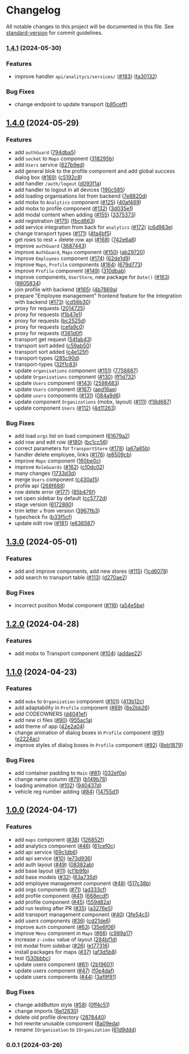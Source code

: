 # Changelog

All notable changes to this project will be documented in this file. See [standard-version](https://github.com/conventional-changelog/standard-version) for commit guidelines.

### [1.4.1](https://github.com/routelink/client/compare/v1.4.0...v1.4.1) (2024-05-30)


### Features

* improve handler `api/analitycs/services/` ([#183](https://github.com/routelink/client/issues/183)) ([fa30132](https://github.com/routelink/client/commit/fa301321c66380f2cecee251fdd0fe1e78a6f821))


### Bug Fixes

* change endpoint to update transport ([b85ceff](https://github.com/routelink/client/commit/b85cefff7eee09e38381a57de4108650e24756b0))

## [1.4.0](https://github.com/routelink/client/compare/v1.3.0...v1.4.0) (2024-05-29)

### Features

- add `authGuard` ([794dba5](https://github.com/routelink/client/commit/794dba556104f4bb2e6bbc7453ef1d38a84fd55a))
- add `socket` to `Maps` component ([318295b](https://github.com/routelink/client/commit/318295b6fc40763ec956ee364894070e2019ea4b))
- add `Users` service ([827b9ed](https://github.com/routelink/client/commit/827b9ed37a1533a7ea32345ceb3595dbd25d126c))
- add general blok to the profile component and add global success dialog box ([#169](https://github.com/routelink/client/issues/169)) ([c5192c8](https://github.com/routelink/client/commit/c5192c84ca3338b9b9ea002e290405694e58c1a6))
- add handler `/auth/logout` ([d093f1a](https://github.com/routelink/client/commit/d093f1a66661be037c6d5c80f05c8d94cb9a19c9))
- add handler to logout in all devices ([190c585](https://github.com/routelink/client/commit/190c585579b79566b560bf3cfa35acefae6bde81))
- add loading organisations list from backend ([7e8820d](https://github.com/routelink/client/commit/7e8820d43ab8d6bed5c064eaea78ada65930aa0b))
- add mobx to `Analytics` component ([#125](https://github.com/routelink/client/issues/125)) ([40af489](https://github.com/routelink/client/commit/40af489e1d222fb48921a39de3393de1d64f725c))
- add mobx to profile component ([#132](https://github.com/routelink/client/issues/132)) ([3d035e1](https://github.com/routelink/client/commit/3d035e1b2cf8e8536cb4e60033f5eb45d6c79ab6))
- add modal content when adding ([#155](https://github.com/routelink/client/issues/155)) ([3375373](https://github.com/routelink/client/commit/3375373eb428a64ee971701960cbcb34e8f4d9f3))
- add registration ([#175](https://github.com/routelink/client/issues/175)) ([fbcd663](https://github.com/routelink/client/commit/fbcd66366c31877f4e3f35fcfceee44be47049fb))
- add service integration from back for `analytics` ([#172](https://github.com/routelink/client/issues/172)) ([c6d983e](https://github.com/routelink/client/commit/c6d983ee323d7f85ffcd8cd40a5b543bab347497))
- change transport types ([#171](https://github.com/routelink/client/issues/171)) ([4fa4bf5](https://github.com/routelink/client/commit/4fa4bf54c45df694175d500b319638c3892f9725))
- get rows to rest + delete row api ([#168](https://github.com/routelink/client/issues/168)) ([742e6a8](https://github.com/routelink/client/commit/742e6a843412ab9a7813986969b03debc78889dd))
- improve `authGuard` ([3687443](https://github.com/routelink/client/commit/3687443360d71c9a283282a860d6387e34995791))
- improve `AuthGuard`, `Maps` component ([#150](https://github.com/routelink/client/issues/150)) ([ab29720](https://github.com/routelink/client/commit/ab2972018c36b8c7cb0b825ace0a3ea9b4a79a67))
- improve `Employees` component ([#174](https://github.com/routelink/client/issues/174)) ([62de1d9](https://github.com/routelink/client/commit/62de1d94ee6f02868cf0f58d9d2d5826e65f529d))
- improve `Maps`, `Profile` components ([#164](https://github.com/routelink/client/issues/164)) ([679d773](https://github.com/routelink/client/commit/679d773642bf80d7210be866e81c3abece3ed568))
- improve `Profile` component ([#149](https://github.com/routelink/client/issues/149)) ([310dbab](https://github.com/routelink/client/commit/310dbab3bf0f886c041c1d05bdec6647946c36bd))
- improve components, `UserStore`, new package for `Date()` ([#163](https://github.com/routelink/client/issues/163)) ([8805834](https://github.com/routelink/client/commit/8805834b77c1b72d1971e267d7d673880a4cba18))
- join profile with backend ([#165](https://github.com/routelink/client/issues/165)) ([4b7869a](https://github.com/routelink/client/commit/4b7869aa920a1d939b7bd54e99bc138bdaa527da))
- prepare "Employee management" frontend feature for the integration with backend ([#173](https://github.com/routelink/client/issues/173)) ([cd56b30](https://github.com/routelink/client/commit/cd56b30d99297045ae9cdcfc935bb5bda0a41d24))
- proxy for requests ([2014725](https://github.com/routelink/client/commit/2014725d044bba10f9ef490fd4288752cf4d48dc))
- proxy for requests ([f1b47e1](https://github.com/routelink/client/commit/f1b47e106bd35eb2de023e907e542de8752327ec))
- proxy for requests ([bc2525d](https://github.com/routelink/client/commit/bc2525df237796b8988b75cf4eb1d2728d3aaf34))
- proxy for requests ([cefa9c0](https://github.com/routelink/client/commit/cefa9c0dd2087def274c5862c92d4b5424e8c48b))
- proxy for requests ([f361d0f](https://github.com/routelink/client/commit/f361d0fa1ea56cabdad1cbf9cd48595393fd8042))
- transport get request ([54fab43](https://github.com/routelink/client/commit/54fab431d10e0d4a1773b532e61242bc07f5c62c))
- transport sort added ([c59ab50](https://github.com/routelink/client/commit/c59ab501a1694c6400ff0c04abc042271044174f))
- transport sort added ([c4e125f](https://github.com/routelink/client/commit/c4e125fad46239ac143e75a487a1ec7eecf4dc28))
- transport-types ([285c90d](https://github.com/routelink/client/commit/285c90d4fd6627e471020866d4d62a5b613b30e7))
- transport-types ([32f1c83](https://github.com/routelink/client/commit/32f1c8320e25c6e80ca208e0899381d1d277cc4a))
- update `organisations` component ([#151](https://github.com/routelink/client/issues/151)) ([7758887](https://github.com/routelink/client/commit/775888763b5b8bfb7a44e073b63a02c4885ea7ec))
- update `Organizations` component ([#130](https://github.com/routelink/client/issues/130)) ([ff1d732](https://github.com/routelink/client/commit/ff1d73279655d5a14fb31cab2885cc859d3b9aa6))
- update `Users` component ([#143](https://github.com/routelink/client/issues/143)) ([2598483](https://github.com/routelink/client/commit/259848315041fa1cd1737e7392253f382122fe19))
- update `Users` component ([#167](https://github.com/routelink/client/issues/167)) ([aed16ae](https://github.com/routelink/client/commit/aed16aeb1037db177887dffcf171cc3205d9e3d3))
- update `users` components ([#131](https://github.com/routelink/client/issues/131)) ([084a9d6](https://github.com/routelink/client/commit/084a9d657a2de9927afe47db5324f4c23c09eb5a))
- update component `Organizations` (mobx, layout) ([#111](https://github.com/routelink/client/issues/111)) ([f18d687](https://github.com/routelink/client/commit/f18d687328f84629cdef65564bf86a5c54e4a9d2))
- update component `Users` ([#112](https://github.com/routelink/client/issues/112)) ([4d11263](https://github.com/routelink/client/commit/4d112636b919ad4b35d587cf3e9a51e478ca620a))

### Bug Fixes

- add load `orgs` list on load component ([61679a2](https://github.com/routelink/client/commit/61679a2ddf9c010a9217496c7a1300494bc58979))
- add row and edit row ([#180](https://github.com/routelink/client/issues/180)) ([bc1cc56](https://github.com/routelink/client/commit/bc1cc56965c9dda5c84e0357570328413df14621))
- correct parameters for `TransportStore` ([#178](https://github.com/routelink/client/issues/178)) ([a67a65b](https://github.com/routelink/client/commit/a67a65b46fd6f978d927cbd9174b08fd41333ae5))
- handler delete employee, links ([#176](https://github.com/routelink/client/issues/176)) ([e8509cb](https://github.com/routelink/client/commit/e8509cb97f22bff450f65c1da41121c4a09796d4))
- improve `Maps` component ([160be0c](https://github.com/routelink/client/commit/160be0c847ab7b2bd280d100bbb8e96846095b79))
- improve `RoleGuards` ([#162](https://github.com/routelink/client/issues/162)) ([c10dc02](https://github.com/routelink/client/commit/c10dc028697c3af50357942829471cc200aad16c))
- many changes ([1733d3d](https://github.com/routelink/client/commit/1733d3d060ba42dae235a0415af354061c1b9190))
- merge `Users` component ([c430a15](https://github.com/routelink/client/commit/c430a15969337ddb17d47c6b89e91ead734f8c35))
- profile api ([268f688](https://github.com/routelink/client/commit/268f688ead6aed237f33f107c6f730f927eb2aaf))
- row delete error ([#177](https://github.com/routelink/client/issues/177)) ([85b476f](https://github.com/routelink/client/commit/85b476f0cfc991b0939ee2965c755b332346cebd))
- set open sidebar by default ([cc5772d](https://github.com/routelink/client/commit/cc5772d5ed3f2dd7dc16fa4b385f6e11f757a716))
- stage version ([6172860](https://github.com/routelink/client/commit/617286042bfa3ed71f326d176c8345421cd2a78d))
- trim letter `v` from version ([3967fb3](https://github.com/routelink/client/commit/3967fb32ad63df8fdbef0a8325dd5da0a33b0d9a))
- typecheck fix ([b33f5cf](https://github.com/routelink/client/commit/b33f5cf3d2f7caa2ff4fcc06d800f7100651a953))
- update edit row ([#181](https://github.com/routelink/client/issues/181)) ([e636587](https://github.com/routelink/client/commit/e63658741ad3067dc7fa1f4dd863d235482da059))

## [1.3.0](https://github.com/routelink/client/compare/v1.2.0...v1.3.0) (2024-05-01)

### Features

- add and improve components, add new stores ([#115](https://github.com/routelink/client/issues/115)) ([1cd6078](https://github.com/routelink/client/commit/1cd60789a9a7ac5985e64eca09e13cb81ca9898d))
- add search to transport table ([#113](https://github.com/routelink/client/issues/113)) ([d270ae2](https://github.com/routelink/client/commit/d270ae2c77db9436a8781ced7426e6cbabeef326))

### Bug Fixes

- incorrect position Modal component ([#116](https://github.com/routelink/client/issues/116)) ([a54e5be](https://github.com/routelink/client/commit/a54e5beac43c44639a1824be2e9ddaf7e0779a12))

## [1.2.0](https://github.com/routelink/client/compare/v1.1.0...v1.2.0) (2024-04-28)

### Features

- add mobx to Transport component ([#104](https://github.com/routelink/client/issues/104)) ([addae22](https://github.com/routelink/client/commit/addae2246ad9d9233284965ad5147661fd0ab3f7))

## [1.1.0](https://github.com/routelink/client/compare/v1.0.0...v1.1.0) (2024-04-23)

### Features

- add `mobx` to `Organization` component ([#101](https://github.com/routelink/client/issues/101)) ([413b12c](https://github.com/routelink/client/commit/413b12cdf0623a1c2841b8eb9ca57e04532ff06b))
- add adaptability in `Profile` component ([#89](https://github.com/routelink/client/issues/89)) ([8e2bb26](https://github.com/routelink/client/commit/8e2bb26cf77682cf5aa54a173a78833665c6fee5))
- add CODEOWNERS ([d4041ef](https://github.com/routelink/client/commit/d4041efcfc5a10cb20741c72c0868105f037be66))
- add new ci files ([#90](https://github.com/routelink/client/issues/90)) ([955ac1a](https://github.com/routelink/client/commit/955ac1a640a7fe50166d93b2db8f1da318201f91))
- add theme of app ([42e2a04](https://github.com/routelink/client/commit/42e2a0435837c6e77bd480f6c06e624a46a51ddf))
- change animation of dialog boxes in `Profile` component ([#91](https://github.com/routelink/client/issues/91)) ([e2224ac](https://github.com/routelink/client/commit/e2224ac64e20964b7aa27f4009d8ab29003c252e))
- improve styles of dialog boxes in `Profile` component ([#92](https://github.com/routelink/client/issues/92)) ([8eb1879](https://github.com/routelink/client/commit/8eb18791e4a6ac1dfdc722417fc718db68c14307))

### Bug Fixes

- add container padding to `Main` ([#81](https://github.com/routelink/client/issues/81)) ([032ef0e](https://github.com/routelink/client/commit/032ef0e4a89be801055c5582e374594f9a7a55e2))
- change name column ([#79](https://github.com/routelink/client/issues/79)) ([b149b78](https://github.com/routelink/client/commit/b149b787a3fa868930bd3c535784adedd7f12e17))
- loading animation ([#102](https://github.com/routelink/client/issues/102)) ([940437d](https://github.com/routelink/client/commit/940437d04adb12b5165fcd2e85bc5fc2eeb57afd))
- vehicle reg number adding ([#84](https://github.com/routelink/client/issues/84)) ([14755d1](https://github.com/routelink/client/commit/14755d1045e87e40b9fd387191324fe01adc6637))

## [1.0.0](https://github.com/routelink/client/compare/v0.0.1...v1.0.0) (2024-04-17)

### Features

- add `maps` component ([#38](https://github.com/routelink/client/issues/38)) ([126852f](https://github.com/routelink/client/commit/126852fb55dc34a611197bebb0c105bfef055777))
- add analytics component ([#46](https://github.com/routelink/client/issues/46)) ([61cef0c](https://github.com/routelink/client/commit/61cef0cd018b62ff2bd799f4db71ea8bc8151ac7))
- add api service ([69c1db6](https://github.com/routelink/client/commit/69c1db6098dfecd150ab7274d989a222f58d67fa))
- add api service ([#10](https://github.com/routelink/client/issues/10)) ([e73d936](https://github.com/routelink/client/commit/e73d936dd11100cd507341e17ec8f24db94c147c))
- add auth layout ([#49](https://github.com/routelink/client/issues/49)) ([08382ab](https://github.com/routelink/client/commit/08382ab945c44a070b9e431f884a8d2b7b15bb02))
- add base layout ([#11](https://github.com/routelink/client/issues/11)) ([cf1b9fb](https://github.com/routelink/client/commit/cf1b9fbceafd9fcabd50ab7f996193d304d62484))
- add base models ([#32](https://github.com/routelink/client/issues/32)) ([63a735d](https://github.com/routelink/client/commit/63a735d362802d4443ba52cbdcd5b33e1c7f429a))
- add employee management component ([#48](https://github.com/routelink/client/issues/48)) ([517c38b](https://github.com/routelink/client/commit/517c38b4f32d786bf0eb7ce52af765f31f128d01))
- add orgs components ([#71](https://github.com/routelink/client/issues/71)) ([ad333cf](https://github.com/routelink/client/commit/ad333cf04d595226f0f279019d9e19c5a20af980))
- add profile component ([#41](https://github.com/routelink/client/issues/41)) ([668ecdf](https://github.com/routelink/client/commit/668ecdfb82c79df85b18fb1febf81b96b265a83b))
- add profile component ([#45](https://github.com/routelink/client/issues/45)) ([559d82a](https://github.com/routelink/client/commit/559d82a3cc8e6d8b95876bf97f999fa6c71bb097))
- add run testing after PR ([#35](https://github.com/routelink/client/issues/35)) ([a3276e5](https://github.com/routelink/client/commit/a3276e58f395e1a1ba794725f463bc90737f5da7))
- add transport management component ([#40](https://github.com/routelink/client/issues/40)) ([3fe54c5](https://github.com/routelink/client/commit/3fe54c5b1c105a7810c06492a5c5e3b01e65dac8))
- add users components ([#36](https://github.com/routelink/client/issues/36)) ([cd21de6](https://github.com/routelink/client/commit/cd21de6c82b70069c8538ac1fdb1f41bfa22a29c))
- improve `Auth` component ([#63](https://github.com/routelink/client/issues/63)) ([35e6f06](https://github.com/routelink/client/commit/35e6f066147538c330c50cacb03e4d8e40899ceb))
- improve `Menu` component in `Maps` ([#66](https://github.com/routelink/client/issues/66)) ([c989a17](https://github.com/routelink/client/commit/c989a1786017817a8a1cb0c2d0106a94594eb835))
- increase `z-index` value of layout ([284bf1d](https://github.com/routelink/client/commit/284bf1ddf8abbc06843da49ef5ac1fae138ad9d8))
- init modal from sidebar ([#26](https://github.com/routelink/client/issues/26)) ([e177316](https://github.com/routelink/client/commit/e177316208e9ad39d1c7aa52c3db140361a62a64))
- install packages for maps ([#37](https://github.com/routelink/client/issues/37)) ([af3d5b8](https://github.com/routelink/client/commit/af3d5b85353ae15b6e79e7018015c8359b410c19))
- test ([530bbbc](https://github.com/routelink/client/commit/530bbbc561f4d4154b84bcce93990e4959bc8c3c))
- update users component ([#61](https://github.com/routelink/client/issues/61)) ([2b19601](https://github.com/routelink/client/commit/2b196013de04c4ee4f5c06440e14ad443f38133c))
- update users component ([#47](https://github.com/routelink/client/issues/47)) ([f0e4daf](https://github.com/routelink/client/commit/f0e4daf85595f63e08d42e13acd04fe4255576d1))
- update users components ([#44](https://github.com/routelink/client/issues/44)) ([3af9f91](https://github.com/routelink/client/commit/3af9f916304356d992aac4ae36b4480d3ded9491))

### Bug Fixes

- change addButton style ([#58](https://github.com/routelink/client/issues/58)) ([0ff4c51](https://github.com/routelink/client/commit/0ff4c51e318805bdd1c15b85787014d2ff9ce958))
- change imports ([6e12830](https://github.com/routelink/client/commit/6e1283057f9af36df1a03a818d516cccae0ff632))
- delete old profile directory ([2878440](https://github.com/routelink/client/commit/28784409c3d1ee115b6f5bbc83ae70a95cf8a055))
- hot rewrite unusable component ([8a09eda](https://github.com/routelink/client/commit/8a09eda4dc7989c0759dd883626d71c8cc8ece54))
- rename `IOrganisation` to `IOrganization` ([61d9ddd](https://github.com/routelink/client/commit/61d9dddf6da43c507560af026ac3c703f1d2c75a))

### 0.0.1 (2024-03-26)
